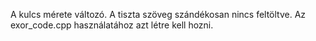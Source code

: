 A kulcs mérete változó. A tiszta szöveg szándékosan nincs feltöltve. Az exor_code.cpp használatához
azt létre kell hozni.
